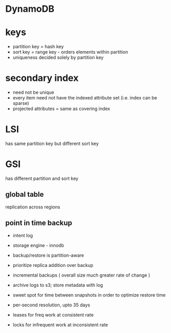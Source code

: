 # DynamoDB

# keys

* partition key = hash key
* sort key = range key - orders elements within partition
* uniqueness decided solely by partition key

# secondary index

* need not be unique
* every item need not have the indexed attribute set (i.e. index can be sparse)
* projected attributes = same as covering index

# LSI

has same partition key but different sort key

# GSI

has different partition and sort key

## global table

replication across regions

## point in time backup

* intent log
* storage engine - innodb
* backup/restore is partition-aware
* prioritize replica addition over backup
* incremental backups ( overall size much greater rate of change )
* archive logs to s3; store metadata with log
* sweet spot for time between snapshots in order to optimize restore time
* per-second resolution, upto 35 days

* leases for freq work at consistent rate
* locks for infrequent work at inconsistent rate 
